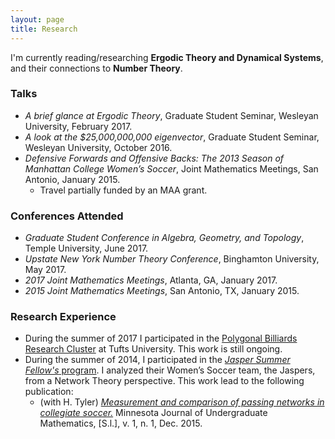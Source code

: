 ```yaml
---
layout: page
title: Research
---
```


I'm currently reading/researching **Ergodic Theory and Dynamical Systems**, and their connections to **Number Theory**.

### Talks
- *A brief glance at Ergodic Theory*, Graduate Student Seminar, Wesleyan University, February 2017.
- *A look at the \$25,000,000,000 eigenvector*, Graduate Student Seminar, Wesleyan University, October 2016.
- *Defensive Forwards and Offensive Backs: The 2013 Season of Manhattan College Women’s Soccer*, Joint Mathematics Meetings, San Antonio, January 2015.
  - Travel partially funded by an MAA grant.

### Conferences Attended
- *Graduate Student Conference in Algebra, Geometry, and Topology*, Temple University, June 2017.
- *Upstate New York Number Theory Conference*, Binghamton University, May 2017.
- *2017 Joint Mathematics Meetings*, Atlanta, GA, January 2017.
- *2015 Joint Mathematics Meetings*, San Antonio, TX, January 2015.

### Research Experience
- During the summer of 2017 I participated in the [Polygonal Billiards Research Cluster][poly research] at Tufts University. This work is still ongoing.
- During the summer of 2014, I participated in the [*Jasper Summer Fellow's* program][fellow]. I analyzed their Women’s Soccer team, the Jaspers, from a Network Theory perspective. This work lead to the following publication:
  - (with H. Tyler) [*Measurement and comparison of passing networks in collegiate soccer.*][paper] Minnesota Journal of Undergraduate Mathematics, [S.l.], v. 1, n. 1, Dec. 2015.

[paper]: https://mjum.math.umn.edu/index.php/mjum/article/view/005
[poly research]: https://sites.tufts.edu/billiardscluster/
[fellow]: https://inside.manhattan.edu/academic-resources/research/student-opportunities/summer-research/jasper-summer-research-scholars.php
